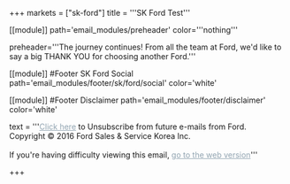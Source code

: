 +++
markets = ["sk-ford"]
title = '''SK Ford Test'''

[[module]]
path='email_modules/preheader'
color='''nothing'''

   preheader='''The journey continues! From all the team at Ford, we'd like to say a big THANK YOU for choosing another Ford.'''

[[module]] #Footer SK Ford Social
path='email_modules/footer/sk/ford/social'
color='white'

[[module]] #Footer Disclaimer
path='email_modules/footer/disclaimer'
color='white'

 text = '''<a href="<%unsubscribe_link_text%>" style="color:#91a4b1; text-decoration:underline">Click here</a> to Unsubscribe from future e-mails from Ford.<br />Copyright © 2016 Ford Sales & Service Korea Inc.<br /><br />If you're having difficulty viewing this email, <span class="mobile-display-block"></span><a href="<%syslink_message_read url='/public/read_message.jsp'%>" style="color:#91a4b1; text-decoration:underline">go to the web version</a>'''

+++
